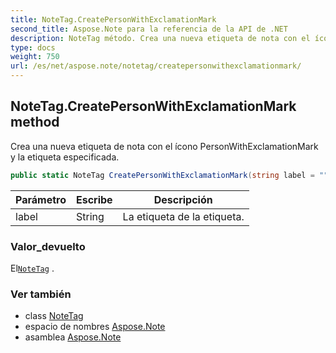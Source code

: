```yaml
---
title: NoteTag.CreatePersonWithExclamationMark
second_title: Aspose.Note para la referencia de la API de .NET
description: NoteTag método. Crea una nueva etiqueta de nota con el ícono PersonWithExclamationMark y la etiqueta especificada.
type: docs
weight: 750
url: /es/net/aspose.note/notetag/createpersonwithexclamationmark/
---
```

## NoteTag.CreatePersonWithExclamationMark method

Crea una nueva etiqueta de nota con el ícono PersonWithExclamationMark y la etiqueta especificada.

```csharp
public static NoteTag CreatePersonWithExclamationMark(string label = "")
```

| Parámetro | Escribe | Descripción |
| --- | --- | --- |
| label | String | La etiqueta de la etiqueta. |

### Valor_devuelto

El[`NoteTag`](../) .

### Ver también

* class [NoteTag](../)
* espacio de nombres [Aspose.Note](../../notetag/)
* asamblea [Aspose.Note](../../../)


